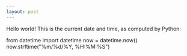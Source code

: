 ```yaml
---
layout: post
---
```


Hello world!
This is the current date and time, as computed by Python:


<html lang="en">
    <py-script>
from datetime import datetime
now = datetime.now()
now.strftime("%m/%d/%Y, %H:%M:%S")
    </py-script>
</html>